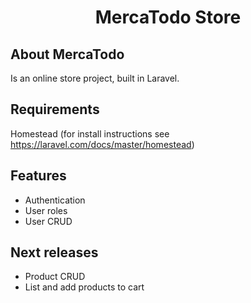 <h1 align="center"><strong>MercaTodo Store</strong></h1>

## About MercaTodo

Is an online store project, built in Laravel.

## Requirements

Homestead (for install instructions see https://laravel.com/docs/master/homestead)

## Features
- Authentication
- User roles
- User CRUD

## Next releases
- Product CRUD
- List and add products to cart
